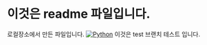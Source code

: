# 이것은 readme 파일입니다.

로컬장소에서 만든 파일입니다.
[![Python](https://img.shields.io/pypi/pyversions/tensorflow.svg)](https://badge.fury.io/py/tensorflow)
이것은 test 브랜치 테스트 입니다.
